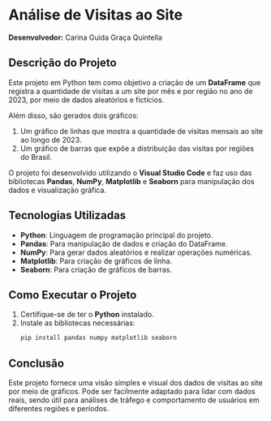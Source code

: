 # Análise de Visitas ao Site

**Desenvolvedor:** Carina Guida Graça Quintella

## Descrição do Projeto

Este projeto em Python tem como objetivo a criação de um **DataFrame** que registra a quantidade de visitas a um site por mês e por região no ano de 2023, por meio de dados aleatórios e fictícios. 

Além disso, são gerados dois gráficos:

1. Um gráfico de linhas que mostra a quantidade de visitas mensais ao site ao longo de 2023.
2. Um gráfico de barras que expõe a distribuição das visitas por regiões do Brasil.

O projeto foi desenvolvido utilizando o **Visual Studio Code** e faz uso das bibliotecas **Pandas**, **NumPy**, **Matplotlib** e **Seaborn** para manipulação dos dados e visualização gráfica.

## Tecnologias Utilizadas

- **Python**: Linguagem de programação principal do projeto.
- **Pandas**: Para manipulação de dados e criação do DataFrame.
- **NumPy**: Para gerar dados aleatórios e realizar operações numéricas.
- **Matplotlib**: Para criação de gráficos de linha.
- **Seaborn**: Para criação de gráficos de barras.

## Como Executar o Projeto

1. Certifique-se de ter o **Python** instalado.
2. Instale as bibliotecas necessárias:
   ```bash
   pip install pandas numpy matplotlib seaborn

## Conclusão

Este projeto fornece uma visão simples e visual dos dados de visitas ao site por meio de gráficos. Pode ser facilmente adaptado para lidar com dados reais, sendo útil para análises de tráfego e comportamento de usuários em diferentes regiões e períodos.
